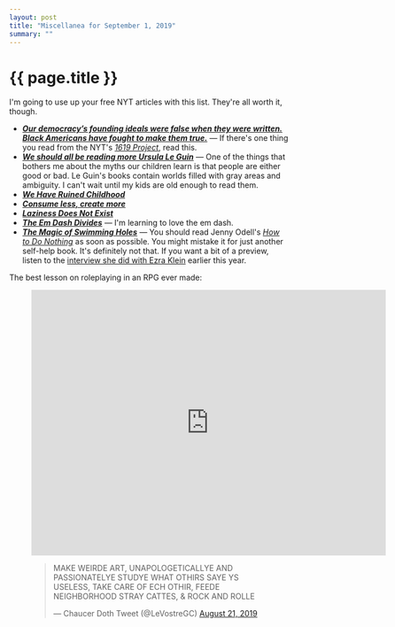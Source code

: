 ```yaml
---
layout: post
title: "Miscellanea for September 1, 2019"
summary: ""
---
```


# {{ page.title }}

I'm going to use up your free NYT articles with this list. They're all worth it, though.

- ___[Our democracy’s founding ideals were false when they were written. Black Americans have fought to make them true.](https://www.nytimes.com/interactive/2019/08/14/magazine/black-history-american-democracy.html)___ — If there's one thing you read from the NYT's _[1619 Project](https://www.nytimes.com/interactive/2019/08/14/magazine/1619-america-slavery.html)_, read this.
- ___[We should all be reading more Ursula Le Guin](https://theoutline.com/post/7886/ursula-le-guin-carrier-bag-theory)___ — One of the things that bothers me about the myths our children learn is that people are either good or bad. Le Guin's books contain worlds filled with gray areas and ambiguity. I can't wait until my kids are old enough to read them.
- ___[We Have Ruined Childhood](https://www.nytimes.com/2019/08/17/opinion/sunday/childhood-suicide-depression-anxiety.html)___
- ___[Consume less, create more](https://tjcx.me/posts/consumption-distraction/)___
- ___[Laziness Does Not Exist](https://humanparts.medium.com/laziness-does-not-exist-3af27e312d01)___
- ___[The Em Dash Divides](https://www.nytimes.com/2019/08/14/style/em-dash-punctuation.html)___ — I'm learning to love the em dash.
- ___[The Magic of Swimming Holes](https://www.nytimes.com/2019/08/17/style/swimming-holes-california.html)___ — You should read Jenny Odell's _[How to Do Nothing](https://www.vox.com/ezra-klein-show-podcast/2019/5/23/18636332/jenny-odell-how-to-do-nothing)_ as soon as possible. You might mistake it for just another self-help book. It's definitely not that. If you want a bit of a preview, listen to the [interview she did with Ezra Klein](https://www.vox.com/ezra-klein-show-podcast/2019/5/23/18636332/jenny-odell-how-to-do-nothing) earlier this year.

The best lesson on roleplaying in an RPG ever made:

<figure>
  <div class="video-container">
    <iframe width="640" height="480" src="https://www.youtube.com/embed/7YCVHnItKuY?rel=0" frameborder="0" allow="accelerometer; autoplay; encrypted-media; gyroscope; picture-in-picture" allowfullscreen></iframe>
  </div>
</figure>

<figure>
  <blockquote class="twitter-tweet" data-theme="dark"><p lang="en" dir="ltr">MAKE WEIRDE ART, UNAPOLOGETICALLYE AND PASSIONATELYE STUDYE WHAT OTHIRS SAYE YS USELESS, TAKE CARE OF ECH OTHIR, FEEDE NEIGHBORHOOD STRAY CATTES, &amp; ROCK AND ROLLE</p>&mdash; Chaucer Doth Tweet (@LeVostreGC) <a href="https://twitter.com/LeVostreGC/status/1164052169575694337?ref_src=twsrc%5Etfw">August 21, 2019</a></blockquote> <script async src="https://platform.twitter.com/widgets.js" charset="utf-8"></script> 
</figure>


